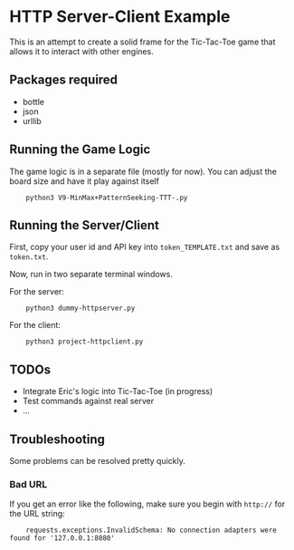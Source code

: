 # HTTP Server-Client Example

This is an attempt to create a solid frame for the Tic-Tac-Toe game that allows it to interact with other engines.

## Packages required

- bottle
- json
- urllib

## Running the Game Logic

The game logic is in a separate file (mostly for now). You can adjust the board size and have it play against itself

```
    python3 V9-MinMax+PatternSeeking-TTT-.py
```

## Running the Server/Client

First, copy your user id and API key into `token_TEMPLATE.txt` and save as `token.txt`.

Now, run in two separate terminal windows.

For the server:

```
    python3 dummy-httpserver.py
```

For the client:

```
    python3 project-httpclient.py
```

## TODOs

- Integrate Eric's logic into Tic-Tac-Toe (in progress)
- Test commands against real server
- ...

## Troubleshooting

Some problems can be resolved pretty quickly.

### Bad URL

If you get an error like the following,  make sure you begin with `http://` for the URL string:

```
    requests.exceptions.InvalidSchema: No connection adapters were found for '127.0.0.1:8080'
```
